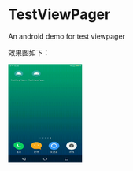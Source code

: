 # TestViewPager
An android demo for test viewpager

效果图如下：



<img src="https://github.com/ytuglt/TestViewPager/blob/master/images/show.gif" width="150" height="200" alt="图片描述文字"/>

